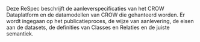 Deze ReSpec beschrijft de aanleverspecificaties van het CROW Dataplatform en de datamodellen van CROW die gehanteerd worden. Er wordt ingegaan op het publicatieproces, de wijze van aanlevering, de eisen aan de datasets, de definities van Classes en Relaties en de juiste semantiek.
